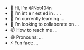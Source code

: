  - 👋 Hi, I’m @Not404n 
-  👀 I’m  int e     r     est   ed in   .     .  .     
- 🌱 I’m currently learning  ...     
- 💞️ I’m looking to collaborate on ...
- 📫 How to reach me ...
- 😄 Pronouns: ...
- ⚡ Fun fact: ...

<!---
Not404n/Not404n is a ✨ special ✨ repository because its `README.md` (this file) appears on your GitHub profile.
You can click the Preview link to take a look at your changes.
--->
